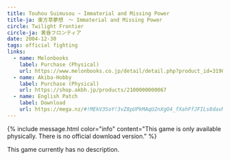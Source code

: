 ```yaml
---
title: Touhou Suimusou ~ Immaterial and Missing Power
title-ja: 東方萃夢想　～ Immaterial and Missing Power
circle: Twilight Frontier
circle-ja: 黄昏フロンティア
date: 2004-12-30
tags: official fighting
links:
  - name: Melonbooks
    label: Purchase (Physical)
    url: https://www.melonbooks.co.jp/detail/detail.php?product_id=31905
  - name: Akiba-Hobby
    label: Purchase (Physical)
    url: https://shop.akbh.jp/products/2100000000067
  - name: English Patch
    label: Download
    url: https://mega.nz/#!MEkV3SoY!3vZ8pUPkMAqU2nXgO4_fXahFfJFILs8davMGwSow57s
---
```

{% include message.html color="info" content="This game is only available physically. There is no official download version." %}

This game currently has no description.

